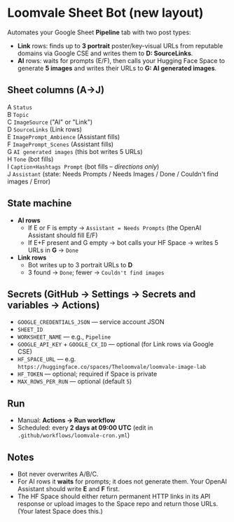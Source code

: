 # Loomvale Sheet Bot (new layout)

Automates your Google Sheet **Pipeline** tab with two post types:

- **Link** rows: finds up to **3 portrait** poster/key-visual URLs from reputable domains via Google CSE and writes them to **D: SourceLinks**.
- **AI** rows: waits for prompts (E/F), then calls your Hugging Face Space to generate **5 images** and writes their URLs to **G: AI generated images**.

## Sheet columns (A→J)

A `Status`  
B `Topic`  
C `ImageSource` ("AI" or "Link")  
D `SourceLinks` (Link rows)  
E `ImagePrompt_Ambience` (Assistant fills)  
F `ImagePrompt_Scenes` (Assistant fills)  
G `AI generated images` (this bot writes 5 URLs)  
H `Tone` (bot fills)  
I `Caption+Hashtags Prompt` (bot fills – *directions only*)  
J `Assistant` (state: Needs Prompts / Needs Images / Done / Couldn't find images / Error)

## State machine

- **AI rows**
  - If E or F is empty → `Assistant = Needs Prompts` (the OpenAI Assistant should fill E/F)
  - If E+F present and G empty → bot calls your HF Space → writes 5 URLs in **G** → `Done`
- **Link rows**
  - Bot writes up to 3 portrait URLs to **D**
  - 3 found → `Done`; fewer → `Couldn't find images`

## Secrets (GitHub → Settings → Secrets and variables → Actions)

- `GOOGLE_CREDENTIALS_JSON` — service account JSON
- `SHEET_ID`
- `WORKSHEET_NAME` — e.g., `Pipeline`
- `GOOGLE_API_KEY` + `GOOGLE_CX_ID` — optional (for Link rows via Google CSE)
- `HF_SPACE_URL` — e.g. `https://huggingface.co/spaces/Theloomvale/loomvale-image-lab`
- `HF_TOKEN` — optional; required if Space is private
- `MAX_ROWS_PER_RUN` — optional (default `5`)

## Run

- Manual: **Actions → Run workflow**
- Scheduled: every **2 days at 09:00 UTC** (edit in `.github/workflows/loomvale-cron.yml`)

## Notes

- Bot never overwrites A/B/C.
- For AI rows it **waits** for prompts; it does not generate them. Your OpenAI Assistant should write **E** and **F** first.
- The HF Space should either return permanent HTTP links in its API response or upload images to the Space repo and return those URLs. (Your latest Space does this.)
